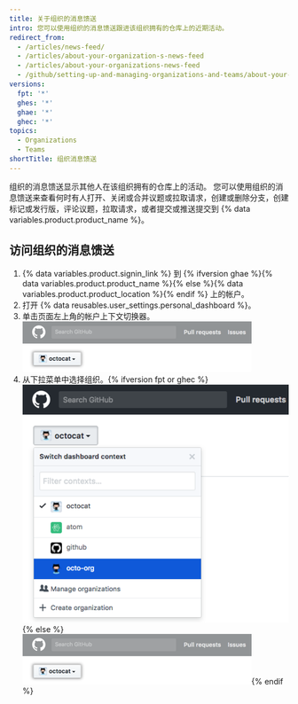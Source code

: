 ```yaml
---
title: 关于组织的消息馈送
intro: 您可以使用组织的消息馈送跟进该组织拥有的仓库上的近期活动。
redirect_from:
  - /articles/news-feed/
  - /articles/about-your-organization-s-news-feed
  - /articles/about-your-organizations-news-feed
  - /github/setting-up-and-managing-organizations-and-teams/about-your-organizations-news-feed
versions:
  fpt: '*'
  ghes: '*'
  ghae: '*'
  ghec: '*'
topics:
  - Organizations
  - Teams
shortTitle: 组织消息馈送
---
```


组织的消息馈送显示其他人在该组织拥有的仓库上的活动。 您可以使用组织的消息馈送来查看何时有人打开、关闭或合并议题或拉取请求，创建或删除分支，创建标记或发行版，评论议题，拉取请求，或者提交或推送提交到 {% data variables.product.product_name %}。

## 访问组织的消息馈送

1. {% data variables.product.signin_link %} 到 {% ifversion ghae %}{% data variables.product.product_name %}{% else %}{% data variables.product.product_location %}{% endif %} 上的帐户。
2. 打开 {% data reusables.user_settings.personal_dashboard %}。
3. 单击页面左上角的帐户上下文切换器。 ![Enterprise 中的上下文切换器按钮](/assets/images/help/organizations/account_context_switcher.png)
4. 从下拉菜单中选择组织。{% ifversion fpt or ghec %} ![Context switcher menu in dotcom](/assets/images/help/organizations/account-context-switcher-selected-dotcom.png){% else %}
![Context switcher menu in Enterprise](/assets/images/help/organizations/account_context_switcher.png){% endif %}
